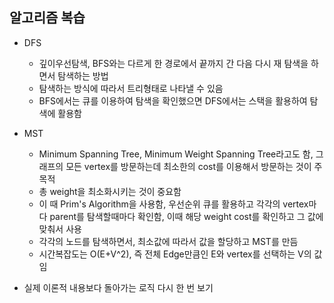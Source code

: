 ## 알고리즘 복습
- DFS
	- 깊이우선탐색, BFS와는 다르게 한 경로에서 끝까지 간 다음 다시 재 탐색을 하면서 탐색하는 방법 
	- 탐색하는 방식에 따라서 트리형태로 나타낼 수 있음 
	- BFS에서는 큐를 이용하여 탐색을 확인했으면 DFS에서는 스택을 활용하여 탐색에 활용함
- MST
	- Minimum Spanning Tree, Minimum Weight Spanning Tree라고도 함, 그래프의 모든 vertex를 방문하는데 최소한의 cost를 이용해서 방문하는 것이 주 목적
	- 총 weight을 최소화시키는 것이 중요함
	- 이 때 Prim's Algorithm을 사용함, 우선순위 큐를 활용하고 각각의 vertex마다 parent를 탐색할때마다 확인함, 이때 해당 weight cost를 확인하고 그 값에 맞춰서 사용
	- 각각의 노드를 탐색하면서, 최소값에 따라서 값을 할당하고 MST를 만듬
	- 시간복잡도는 O(E+V^2), 즉 전체 Edge만큼인 E와 vertex를 선택하는 V의 값임

- 실제 이론적 내용보다 돌아가는 로직 다시 한 번 보기